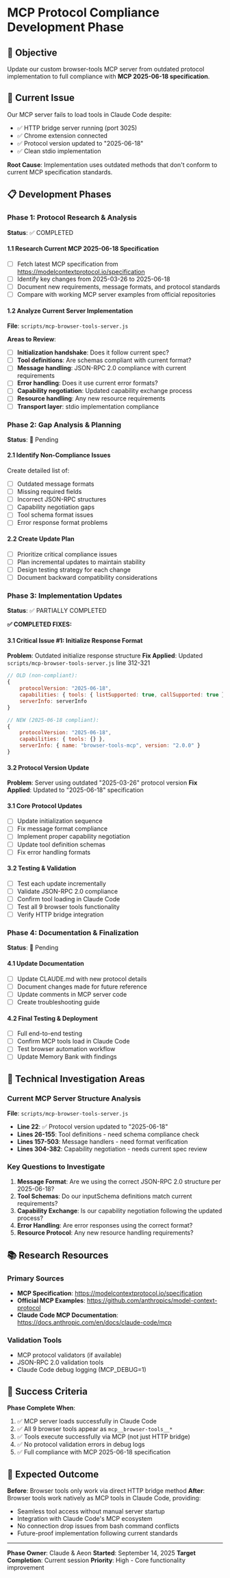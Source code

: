 # MCP Protocol Compliance Development Phase

## 🎯 Objective
Update our custom browser-tools MCP server from outdated protocol implementation to full compliance with **MCP 2025-06-18 specification**.

## 🚨 Current Issue
Our MCP server fails to load tools in Claude Code despite:
- ✅ HTTP bridge server running (port 3025)
- ✅ Chrome extension connected
- ✅ Protocol version updated to "2025-06-18"
- ✅ Clean stdio implementation

**Root Cause**: Implementation uses outdated methods that don't conform to current MCP specification standards.

## 📋 Development Phases

### Phase 1: Protocol Research & Analysis
**Status**: ✅ COMPLETED

#### 1.1 Research Current MCP 2025-06-18 Specification
- [ ] Fetch latest MCP specification from https://modelcontextprotocol.io/specification
- [ ] Identify key changes from 2025-03-26 to 2025-06-18
- [ ] Document new requirements, message formats, and protocol standards
- [ ] Compare with working MCP server examples from official repositories

#### 1.2 Analyze Current Server Implementation
**File**: `scripts/mcp-browser-tools-server.js`

**Areas to Review**:
- [ ] **Initialization handshake**: Does it follow current spec?
- [ ] **Tool definitions**: Are schemas compliant with current format?
- [ ] **Message handling**: JSON-RPC 2.0 compliance with current requirements
- [ ] **Error handling**: Does it use current error formats?
- [ ] **Capability negotiation**: Updated capability exchange process
- [ ] **Resource handling**: Any new resource requirements
- [ ] **Transport layer**: stdio implementation compliance

### Phase 2: Gap Analysis & Planning
**Status**: 🔄 Pending

#### 2.1 Identify Non-Compliance Issues
Create detailed list of:
- [ ] Outdated message formats
- [ ] Missing required fields
- [ ] Incorrect JSON-RPC structures
- [ ] Capability negotiation gaps
- [ ] Tool schema format issues
- [ ] Error response format problems

#### 2.2 Create Update Plan
- [ ] Prioritize critical compliance issues
- [ ] Plan incremental updates to maintain stability
- [ ] Design testing strategy for each change
- [ ] Document backward compatibility considerations

### Phase 3: Implementation Updates
**Status**: ✅ PARTIALLY COMPLETED

**✅ COMPLETED FIXES:**

#### 3.1 Critical Issue #1: Initialize Response Format
**Problem**: Outdated initialize response structure
**Fix Applied**: Updated `scripts/mcp-browser-tools-server.js` line 312-321
```javascript
// OLD (non-compliant):
{
    protocolVersion: "2025-06-18",
    capabilities: { tools: { listSupported: true, callSupported: true }},
    serverInfo: serverInfo
}

// NEW (2025-06-18 compliant):
{
    protocolVersion: "2025-06-18",
    capabilities: { tools: {} },
    serverInfo: { name: "browser-tools-mcp", version: "2.0.0" }
}
```

#### 3.2 Protocol Version Update
**Problem**: Server using outdated "2025-03-26" protocol version
**Fix Applied**: Updated to "2025-06-18" specification

#### 3.1 Core Protocol Updates
- [ ] Update initialization sequence
- [ ] Fix message format compliance
- [ ] Implement proper capability negotiation
- [ ] Update tool definition schemas
- [ ] Fix error handling formats

#### 3.2 Testing & Validation
- [ ] Test each update incrementally
- [ ] Validate JSON-RPC 2.0 compliance
- [ ] Confirm tool loading in Claude Code
- [ ] Test all 9 browser tools functionality
- [ ] Verify HTTP bridge integration

### Phase 4: Documentation & Finalization
**Status**: 🔄 Pending

#### 4.1 Update Documentation
- [ ] Update CLAUDE.md with new protocol details
- [ ] Document changes made for future reference
- [ ] Update comments in MCP server code
- [ ] Create troubleshooting guide

#### 4.2 Final Testing & Deployment
- [ ] Full end-to-end testing
- [ ] Confirm MCP tools load in Claude Code
- [ ] Test browser automation workflow
- [ ] Update Memory Bank with findings

## 🔧 Technical Investigation Areas

### Current MCP Server Structure Analysis

**File**: `scripts/mcp-browser-tools-server.js`
- **Line 22**: ✅ Protocol version updated to "2025-06-18"
- **Lines 26-155**: Tool definitions - need schema compliance check
- **Lines 157-503**: Message handlers - need format verification
- **Lines 304-382**: Capability negotiation - needs current spec review

### Key Questions to Investigate

1. **Message Format**: Are we using the correct JSON-RPC 2.0 structure per 2025-06-18?
2. **Tool Schemas**: Do our inputSchema definitions match current requirements?
3. **Capability Exchange**: Is our capability negotiation following the updated process?
4. **Error Handling**: Are error responses using the correct format?
5. **Resource Protocol**: Any new resource handling requirements?

## 📚 Research Resources

### Primary Sources
- **MCP Specification**: https://modelcontextprotocol.io/specification
- **Official MCP Examples**: https://github.com/anthropics/model-context-protocol
- **Claude Code MCP Documentation**: https://docs.anthropic.com/en/docs/claude-code/mcp

### Validation Tools
- MCP protocol validators (if available)
- JSON-RPC 2.0 validation tools
- Claude Code debug logging (MCP_DEBUG=1)

## 🎯 Success Criteria

**Phase Complete When**:
1. ✅ MCP server loads successfully in Claude Code
2. ✅ All 9 browser tools appear as `mcp__browser-tools__*`
3. ✅ Tools execute successfully via MCP (not just HTTP bridge)
4. ✅ No protocol validation errors in debug logs
5. ✅ Full compliance with MCP 2025-06-18 specification

## 🚀 Expected Outcome

**Before**: Browser tools only work via direct HTTP bridge method
**After**: Browser tools work natively as MCP tools in Claude Code, providing:
- Seamless tool access without manual server startup
- Integration with Claude Code's MCP ecosystem
- No connection drop issues from bash command conflicts
- Future-proof implementation following current standards

---

**Phase Owner**: Claude & Aeon
**Started**: September 14, 2025
**Target Completion**: Current session
**Priority**: High - Core functionality improvement